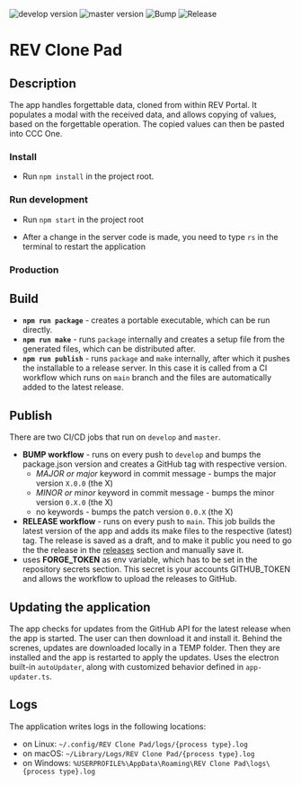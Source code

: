 ![develop version](https://img.shields.io/badge/dynamic/json?color=blue&label=develop&prefix=v&query=%24.version&url=https%3A%2F%2Fraw.githubusercontent.com%2FAccedia%2Frev-clone-pad%2Fdevelop%2Fpackage.json)
![master version](https://img.shields.io/badge/dynamic/json?color=blue&label=master&prefix=v&query=%24.version&url=https%3A%2F%2Fraw.githubusercontent.com%2FAccedia%2Frev-clone-pad%2Fmaster%2Fpackage.json)
![Bump](https://github.com/Accedia/rev-clone-pad/actions/workflows/bump.yml/badge.svg)
![Release](https://github.com/Accedia/rev-clone-pad/actions/workflows/release.yml/badge.svg)

# REV Clone Pad

## Description

The app handles forgettable data, cloned from within REV Portal. It populates a modal with the received data, and allows copying of values, based on the forgettable operation. The copied values can then be pasted into CCC One.

### Install

- Run `npm install` in the project root.

### Run development

- Run `npm start` in the project root

- After a change in the server code is made, you need to type `rs` in the terminal to restart the application

### Production

## Build

- **`npm run package`** - creates a portable executable, which can be run directly.
- **`npm run make`** - runs  `package` internally and creates a setup file from the generated files, which can be distributed after.
- **`npm run publish`** - runs `package` and `make` internally, after which it pushes the installable to a release server. In this case it is called from a CI workflow which runs on `main` branch and the files are automatically added to the latest release.

## Publish

There are two CI/CD jobs that run on `develop` and `master`.

- **BUMP workflow** - runs on every push to `develop` and bumps the package.json version and creates a GitHub tag with respective version.
  - _MAJOR or major_ keyword in commit message - bumps the major version `X.0.0` (the X)
  - _MINOR or minor_ keyword in commit message - bumps the minor version `0.X.0` (the X)
  - no keywords - bumps the patch version `0.0.X` (the X)
- **RELEASE workflow** - runs on every push to `main`. This job builds the latest version of the app and adds its make files to the respective (latest) tag. The release is saved as a draft, and to make it public you need to go the the release in the [releases](https://github.com/Accedia/force-import-technology/releases) section and manually save it.
- uses **FORGE_TOKEN** as env variable, which has to be set in the repository secrets section. This secret is your accounts GITHUB_TOKEN and allows the workflow to upload the releases to GitHub.

## Updating the application

The app checks for updates from the GitHub API for the latest release when the app is started. The user can then download it and install it. Behind the screnes, updates are downloaded locally in a TEMP folder. Then they are installed and the app is restarted to apply the updates. Uses the electron built-in `autoUpdater`, along with customized behavior defined in `app-updater.ts`.

## Logs

The application writes logs in the following locations:

- on Linux: `~/.config/REV Clone Pad/logs/{process type}.log`
- on macOS: `~/Library/Logs/REV Clone Pad/{process type}.log`
- on Windows: `%USERPROFILE%\AppData\Roaming\REV Clone Pad\logs\{process type}.log`